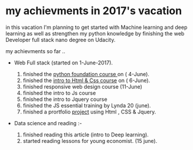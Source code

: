 # my achievments in 2017's vacation
in this vacation I'm planning to get started with Machine learning and deep
learning as well as strengthen my python knowledge by finishing the
web Developer full stack nano degree on Udacity.

my achievments so far ..

* Web Full stack (started on 1-June-2017).

  1.  finished the [python foundation course ](https://github.com/Ahmed-Ayman/Vacation2017-/tree/master/Udacity_webDeveloperFullStack/Programming%20Foundations%20with%20Python) on ( 4-June).
  2.  finished the [intro to Html & Css course](https://github.com/Ahmed-Ayman/Vacation2017-/tree/master/Udacity_webDeveloperFullStack/HTML%26CSS) on ( 6-June).
  3. finished responsive web design course (11-June)
  4. finished the intro to Js course
  5. finished the intro to Jquery course
  6. finished the JS essential training by Lynda 20 (june).
  7. finished a prortfolio [project](https://github.com/Ahmed-Ayman/Vacation2017-/tree/master/ahmed_ayman) using Html , CSS & Jquery.

* Data science and reading :-
  1. finished reading this article (intro to Deep learning).
  2. started reading lessons for young economist. (15 june).
